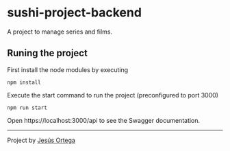 # sushi-project-backend

A project to manage series and films.

## Runing the project

First install the node modules by executing

```
npm install
```

Execute the start command to run the project (preconfigured to port 3000)

```
npm run start
```

Open https://localhost:3000/api to see the Swagger documentation.

---

Project by [Jesús Ortega](https://github.com/JSGitHubbing)
